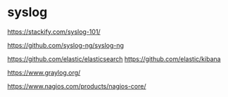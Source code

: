 syslog
======

https://stackify.com/syslog-101/

https://github.com/syslog-ng/syslog-ng

https://github.com/elastic/elasticsearch
https://github.com/elastic/kibana

https://www.graylog.org/

https://www.nagios.com/products/nagios-core/